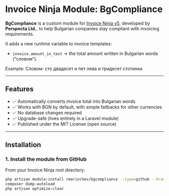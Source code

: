 # Invoice Ninja Module: BgCompliance

**BgCompliance** is a custom module for [Invoice Ninja v5](https://github.com/invoiceninja/invoiceninja), developed by **Perspecta Ltd.**, to help Bulgarian companies stay compliant with invoicing requirements.

It adds a new runtime variable to invoice templates:

- `invoice.amount_in_text` → the total amount written in Bulgarian words (“словом”).

Example: Словом: сто двадесет и пет лева и тридесет стотинки


---

## Features

- ✅ Automatically converts invoice total into Bulgarian words  
- ✅ Works with BGN by default, with simple fallbacks for other currencies  
- ✅ No database changes required  
- ✅ Upgrade-safe (lives entirely in a Laravel module)  
- ✅ Published under the MIT License (open source)

---

## Installation

### 1. Install the module from GitHub

From your Invoice Ninja root directory:

```bash
php artisan module:install rmarinchev/bgcompliance --type=github --branch=main
composer dump-autoload
php artisan optimize:clear
